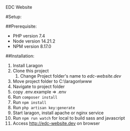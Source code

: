 EDC Website

#Setup:

##Prerequisite:
- PHP version 7.4
- Node version 14.21.2
- NPM version 8.17.0

##Installation:
1. Install Laragon
2. Clone this project
   1. Change Project folder's name to *edc-website.dev*
3. Move project folder to C:\laragon\www
4. Navigate to project folder
5. copy .env.example => .env
6. Run `composer install`
7. Run `npm install`
8. Run `php artisan key:generate`
9. Start laragon, install apache or nginx service
10. Run `npm run watch` for local to build sass and javascript
11. Access http://edc-website.dev on browser
